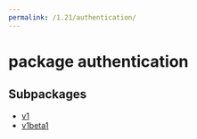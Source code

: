 ```yaml
---
permalink: /1.21/authentication/
---
```


# package authentication



## Subpackages

* [v1](authentication-v1.md)
* [v1beta1](authentication-v1beta1.md)